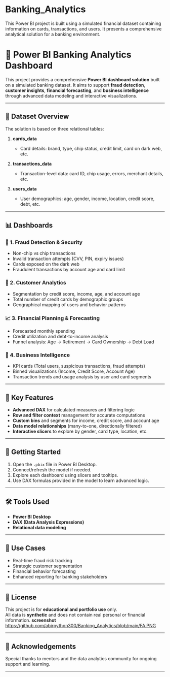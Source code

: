 # Banking_Analytics
This Power BI project is built using a simulated financial dataset containing information on cards, transactions, and users. It presents a comprehensive analytical solution for a banking environment.
# 🏦 Power BI Banking Analytics Dashboard

This project provides a comprehensive **Power BI dashboard solution** built on a simulated banking dataset. It aims to support **fraud detection**, **customer insights**, **financial forecasting**, and **business intelligence** through advanced data modeling and interactive visualizations.

---

## 📁 Dataset Overview

The solution is based on three relational tables:

1. **cards_data**  
   - Card details: brand, type, chip status, credit limit, card on dark web, etc.

2. **transactions_data**  
   - Transaction-level data: card ID, chip usage, errors, merchant details, etc.

3. **users_data**  
   - User demographics: age, gender, income, location, credit score, debt, etc.

---

## 📊 Dashboards

### 🔐 1. Fraud Detection & Security
- Non-chip vs chip transactions
- Invalid transaction attempts (CVV, PIN, expiry issues)
- Cards exposed on the dark web
- Fraudulent transactions by account age and card limit

### 👥 2. Customer Analytics
- Segmentation by credit score, income, age, and account age
- Total number of credit cards by demographic groups
- Geographical mapping of users and behavior patterns

### 📈 3. Financial Planning & Forecasting
- Forecasted monthly spending
- Credit utilization and debt-to-income analysis
- Funnel analysis: Age → Retirement → Card Ownership → Debt Load

### 💼 4. Business Intelligence
- KPI cards (Total users, suspicious transactions, fraud attempts)
- Binned visualizations (Income, Credit Score, Account Age)
- Transaction trends and usage analysis by user and card segments

---

## 🧠 Key Features

- **Advanced DAX** for calculated measures and filtering logic
- **Row and filter context** management for accurate computations
- **Custom bins** and segments for income, credit score, and account age
- **Data model relationships** (many-to-one, directionally filtered)
- **Interactive slicers** to explore by gender, card type, location, etc.

---

## 🚀 Getting Started

1. Open the `.pbix` file in Power BI Desktop.
2. Connect/refresh the model if needed.
3. Explore each dashboard using slicers and tooltips.
4. Use DAX formulas provided in the model to learn advanced logic.

---

## 🛠 Tools Used

- **Power BI Desktop**
- **DAX (Data Analysis Expressions)**
- **Relational data modeling**

---

## 📌 Use Cases

- Real-time fraud risk tracking
- Strategic customer segmentation
- Financial behavior forecasting
- Enhanced reporting for banking stakeholders

---

## 🧾 License

This project is for **educational and portfolio use** only.  
All data is **synthetic** and does not contain real personal or financial information.
**screenshot**
https://github.com/abirpython300/Banking_Analytics/blob/main/FA.PNG


---

## 🙌 Acknowledgements

Special thanks to mentors and the data analytics community for ongoing support and learning.

---
